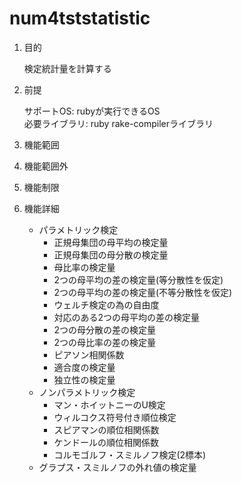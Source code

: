 num4tststatistic
================
1. 目的

    検定統計量を計算する

1. 前提

   サポートOS: rubyが実行できるOS  
   必要ライブラリ:  ruby rake-compilerライブラリ  

1. 機能範囲

1. 機能範囲外

1. 機能制限

1. 機能詳細
    * パラメトリック検定
      - 正規母集団の母平均の検定量
      - 正規母集団の母分散の検定量
      - 母比率の検定量
      - 2つの母平均の差の検定量(等分散性を仮定)
      - 2つの母平均の差の検定量(不等分散性を仮定)
      - ウェルチ検定の為の自由度
      - 対応のある2つの母平均の差の検定量
      - 2つの母分散の差の検定量
      - 2つの母比率の差の検定量
      - ピアソン相関係数
      - 適合度の検定量
      - 独立性の検定量
    * ノンパラメトリック検定
      - マン・ホイットニーのU検定
      - ウィルコクス符号付き順位検定
      - スピアマンの順位相関係数
      - ケンドールの順位相関係数
      - コルモゴルフ・スミルノフ検定(2標本)
    * グラプス・スミルノフの外れ値の検定量

